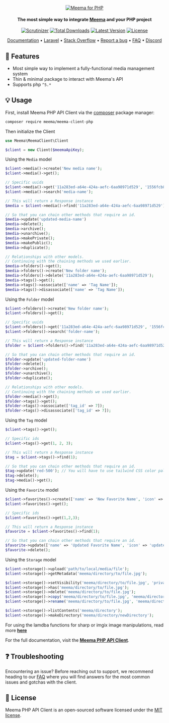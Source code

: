 <p align="center">
  <a href="https://meema.io">
    <img alt="Meema for PHP" src="https://raw.githubusercontent.com/meema/meemasearch-client-common/master/banners/php.png" >
  </a>

<h4 align="center">The most simple way to integrate <a href="https://meema.io" target="_blank">Meema</a> and your PHP project</h4>

<p align="center">
    <a href="https://scrutinizer-ci.com/g/meemalabs/meema-client-php/badges/quality-score.png?b=main"><img src="https://scrutinizer-ci.com/g/meemalabs/meema-client-php/badges/quality-score.png?b=main" alt="Scrutinizer" /></a>
    <a href="https://packagist.org/packages/meema/meema-client-php"><img src="https://poser.pugx.org/meema/meema-client-php/d/total.svg" alt="Total Downloads"></a>
    <a href="https://packagist.org/packages/meema/meema-client-php"><img src="https://poser.pugx.org/meema/meema-client-php/v/stable.svg" alt="Latest Version"></a>
    <a href="https://packagist.org/packages/meema/meema-client-php"><img src="https://poser.pugx.org/meema/meema-client-php/license.svg" alt="License"></a>
</p>

<p align="center">
    <a href="https://www.meema.com/doc/api-client/getting-started/install/php/" target="_blank">Documentation</a>  •
    <a href="https://github.com/meemalabs/laravel-meema" target="_blank">Laravel</a>  •
    <a href="http://stackoverflow.com/questions/tagged/meema" target="_blank">Stack Overflow</a>  •
    <a href="https://github.com/meemalabs/meema-client-php/issues" target="_blank">Report a bug</a>  •
    <a href="https://docs.meema.io" target="_blank">FAQ</a>  •
    <a href="https://discord.meema.io" target="_blank">Discord</a>
</p>

## 🐑 Features

- Most simple way to implement a fully-functional media management system
- Thin & minimal package to interact with Meema's API
- Supports php `^5.*`

## 💡 Usage

First, install Meema PHP API Client via the [composer](https://getcomposer.org/) package manager:

```bash
composer require meema/meema-client-php
```

Then initialize the Client

```php
use Meema\MeemaClient\Client

$client = new Client($meemaApiKey);
```
Using the `Media` model

```php
$client->media()->create('New media name');
$client->media()->get();

// Specific uuids
$client->media()->get('11a283ed-a64e-424a-aefc-6aa98971d529', '1556fcb8-693e-4431-8b16-3b2b7bb8fcc7');
$client->media()->search('media-name');

// This will return a Response instance
$media = $client->media()->find('11a283ed-a64e-424a-aefc-6aa98971d529');

// So that you can chain other methods that require an id.
$media->update('updated-media-name')
$media->delete();
$media->archive();
$media->unarchive();
$media->makePrivate();
$media->makePublic();
$media->duplicate();

// Relationships with other models.
// Continuing with the chaining methods we used earlier.
$media->folders()->get();
$media->folders()->create('New folder name');
$media->folders()->delete('11a283ed-a64e-424a-aefc-6aa98971d529');
$media->tags()->get();
$media->tags()->associate(['name' => 'Tag Name']);
$media->tags()->disassociate(['name' => 'Tag Name']);
```

Using the `Folder` model

```php
$client->folders()->create('New folder name');
$client->folders()->get();

// Specific uuids
$client->folders()->get('11a283ed-a64e-424a-aefc-6aa98971d529', '1556fcb8-693e-4431-8b16-3b2b7bb8fcc7');
$client->folders()->search('folder-name');

// This will return a Response instance
$folder = $client->folders()->find('11a283ed-a64e-424a-aefc-6aa98971d529');

// So that you can chain other methods that require an id.
$folder->update('updated-folder-name')
$folder->delete();
$folder->archive();
$folder->unarchive();
$folder->duplicate();

// Relationships with other models.
// Continuing with the chaining methods we used earlier.
$folder->media()->get();
$folder->tags()->get();
$folder->tags()->associate(['tag_id' => 7]);
$folder->tags()->disassociate(['tag_id' => 7]);
```

Using the `Tag` model

```php
$client->tags()->get();

// Specific ids
$client->tags()->get(1, 2, 3);

// This will return a Response instance
$tag = $client->tags()->find(1);

// So that you can chain other methods that require an id.
$tag->update('red-500'); // You will have to use tailwind CSS color palletes.
$tag->delete();
$tag->media()->get();
```

Using the `Favorite` model

```php
$client->favorites()->create(['name' => 'New Favorite Name', 'icon' => 'favorite-icon']);
$client->favorites()->get();

// Specific ids
$client->favorites()->get(1,2,3);

// This will return a Response instance
$favorite = $client->favorites()->find(1);

// So that you can chain other methods that require an id.
$favorite->update(['name' => 'Updated Favorite Name', 'icon' => 'updated-favorite-icon']);
$favorite->delete();
```

Using the `Storage` model

```php
$client->storage()->upload('path/to/local/media/file'); 
$client->storage()->getMetadata('meema/directory/to/file.jpg');

$client->storage()->setVisibility('meema/directory/to/file.jpg', 'private'); // Or 'public'
$client->storage()->has('meema/directory/to/file.jpg');
$client->storage()->delete('meema/directory/to/file.jpg');
$client->storage()->copy('meema/directory/to/file.jpg', 'meema/directory/to/copied-file.jpg');
$client->storage()->rename('meema/directory/to/file.jpg', 'meema/directory/to/renamed-file.jpg');

$client->storage()->listContents('meema/directory');
$client->storage()->makeDirectory('meema/directory/newDirectory');
```

For using the lamdba functions for sharp or imgix image manipulations, read more **[here](https://meema.io/docs/)**

For the full documentation, visit the **[Meema PHP API Client](https://meema.io/docs/)**.

## ❓ Troubleshooting

Encountering an issue? Before reaching out to support, we recommend heading to our [FAQ](https://meema.io/docs/) where you will find answers for the most common issues and gotchas with the client.

## 📄 License

Meema PHP API Client is an open-sourced software licensed under the [MIT license](LICENSE.md).
